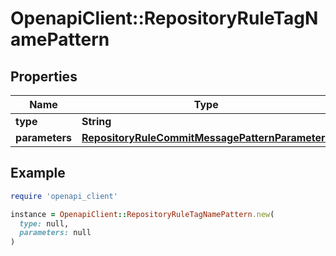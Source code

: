 # OpenapiClient::RepositoryRuleTagNamePattern

## Properties

| Name | Type | Description | Notes |
| ---- | ---- | ----------- | ----- |
| **type** | **String** |  |  |
| **parameters** | [**RepositoryRuleCommitMessagePatternParameters**](RepositoryRuleCommitMessagePatternParameters.md) |  | [optional] |

## Example

```ruby
require 'openapi_client'

instance = OpenapiClient::RepositoryRuleTagNamePattern.new(
  type: null,
  parameters: null
)
```

